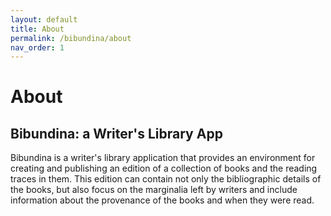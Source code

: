 ```yaml
---
layout: default
title: About
permalink: /bibundina/about
nav_order: 1
---
```

# About
## Bibundina: a Writer's Library App
Bibundina is a writer's library application that provides an environment for creating and publishing an edition of a collection of books and the reading traces in them. This edition can contain not only the bibliographic details of the books, but also focus on the marginalia left by writers and include information about the provenance of the books and when they were read.